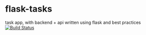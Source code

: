 # flask-tasks
task app, with backend + api written using flask and best practices
[![Build Status](https://travis-ci.org/jstacoder/flask-tasks.svg?branch=master)](https://travis-ci.org/jstacoder/flask-tasks)
